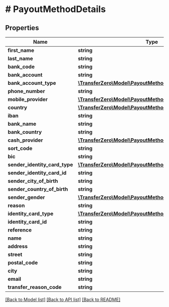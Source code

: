 # # PayoutMethodDetails

## Properties

Name | Type | Description | Notes
------------ | ------------- | ------------- | -------------
**first_name** | **string** |  | 
**last_name** | **string** |  | 
**bank_code** | **string** |  | 
**bank_account** | **string** |  | 
**bank_account_type** | [**\TransferZero\Model\PayoutMethodBankAccountTypeEnum**](PayoutMethodBankAccountTypeEnum.md) |  | [optional] 
**phone_number** | **string** |  | 
**mobile_provider** | [**\TransferZero\Model\PayoutMethodMobileProviderEnum**](PayoutMethodMobileProviderEnum.md) |  | 
**country** | [**\TransferZero\Model\PayoutMethodCountryEnum**](PayoutMethodCountryEnum.md) |  | [optional] 
**iban** | **string** |  | 
**bank_name** | **string** |  | 
**bank_country** | **string** |  | 
**cash_provider** | [**\TransferZero\Model\PayoutMethodCashProviderEnum**](PayoutMethodCashProviderEnum.md) |  | [optional] 
**sort_code** | **string** |  | [optional] 
**bic** | **string** |  | [optional] 
**sender_identity_card_type** | [**\TransferZero\Model\PayoutMethodIdentityCardTypeEnum**](PayoutMethodIdentityCardTypeEnum.md) |  | 
**sender_identity_card_id** | **string** |  | 
**sender_city_of_birth** | **string** |  | [optional] 
**sender_country_of_birth** | **string** |  | [optional] 
**sender_gender** | [**\TransferZero\Model\PayoutMethodGenderEnum**](PayoutMethodGenderEnum.md) |  | 
**reason** | **string** |  | [optional] 
**identity_card_type** | [**\TransferZero\Model\PayoutMethodIdentityCardTypeEnum**](PayoutMethodIdentityCardTypeEnum.md) |  | [optional] 
**identity_card_id** | **string** |  | [optional] 
**reference** | **string** |  | [optional] 
**name** | **string** |  | 
**address** | **string** |  | 
**street** | **string** |  | 
**postal_code** | **string** |  | 
**city** | **string** |  | 
**email** | **string** |  | [optional] 
**transfer_reason_code** | **string** |  | [optional] 

[[Back to Model list]](../../README.md#documentation-for-models) [[Back to API list]](../../README.md#documentation-for-api-endpoints) [[Back to README]](../../README.md)


